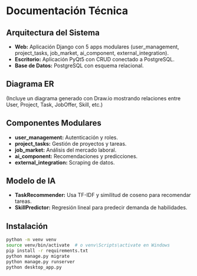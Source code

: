 # Documentación Técnica

## Arquitectura del Sistema
- **Web:** Aplicación Django con 5 apps modulares (user_management, project_tasks, job_market, ai_component, external_integration).
- **Escritorio:** Aplicación PyQt5 con CRUD conectado a PostgreSQL.
- **Base de Datos:** PostgreSQL con esquema relacional.

## Diagrama ER
(Incluye un diagrama generado con Draw.io mostrando relaciones entre User, Project, Task, JobOffer, Skill, etc.)

## Componentes Modulares
- **user_management:** Autenticación y roles.
- **project_tasks:** Gestión de proyectos y tareas.
- **job_market:** Análisis del mercado laboral.
- **ai_component:** Recomendaciones y predicciones.
- **external_integration:** Scraping de datos.

## Modelo de IA
- **TaskRecommender:** Usa TF-IDF y similitud de coseno para recomendar tareas.
- **SkillPredictor:** Regresión lineal para predecir demanda de habilidades.

## Instalación
```bash
python -m venv venv
source venv/bin/activate  # o venv\Scripts\activate en Windows
pip install -r requirements.txt
python manage.py migrate
python manage.py runserver
python desktop_app.py